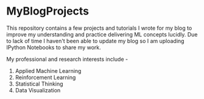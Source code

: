 # MyBlogProjects
This repository contains a few projects and tutorials I wrote for my blog to improve my understanding and practice delivering ML concepts lucidly. 
Due to lack of time I haven't been able to update my blog so I am uploading IPython Notebooks to share my work.

My professional and research interests include -

1. Applied Machine Learning
2. Reinforcement Learning 
3. Statistical Thinking 
4. Data Visualization 
